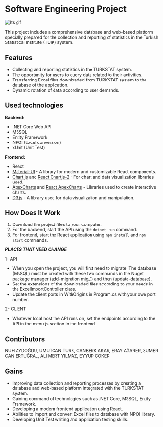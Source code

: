 # Software Engineering Project
![Its gif](./client/src/images/ss.gif)

This project includes a comprehensive database and web-based platform specially prepared for the collection and reporting of statistics in the Turkish Statistical Institute (TUIK) system.

## Features

- Collecting and reporting statistics in the TURKSTAT system.
- The opportunity for users to query data related to their activities.
- Transferring Excel files downloaded from TURKSTAT system to the database of the application.
- Dynamic rotation of data according to user demands.

## Used technologies

**Backend:**
   - .NET Core Web API
   - MSSQL
   - Entity Framework
   - NPOI (Excel conversion)
   - xUnit (Unit Test)

  **Frontend:**
- React
- [Material-UI](https://mui.com/) - A library for modern and customizable React components.
- [Chart.js](https://www.chartjs.org/) and [React Chartjs-2](https://www.npmjs.com/package/react-chartjs-2) - For chart and data visualization libraries used.
- [ApexCharts](https://apexcharts.com/) and [React ApexCharts](https://apexcharts.com/react-chart-demos/) - Libraries used to create interactive charts.
- [D3.js](https://d3js.org/) - A library used for data visualization and manipulation.

## How Does It Work
1. Download the project files to your computer.
2. For the backend, start the API using the `dotnet run` command.
3. For frontend, start the React application using `npm install` and `npm start` commands.

***PLACES THAT NEED CHANGE***

1- API

- When you open the project, you will first need to migrate. The database (MsSQL) must be created with these two commands in the Nuget package manager (add-migration mig_1) and then (update-database).
- Set the extensions of the downloaded files according to your needs in the ExcelImportController class.
- Update the client ports in WithOrigins in Program.cs with your own port number.

2- CLIENT

- Whatever local host the API runs on, set the endpoints according to the API in the menu.js section in the frontend.


## Contributors
NUH AYDOĞDU,
UMUTCAN TURK,
CANBERK AKAR,
ERAY AĞARER,
SUMER CAN ERTUĞRAL,
ALI MERT YILMAZ,
EYYUP COKER

## Gains
- Improving data collection and reporting processes by creating a database and web-based platform integrated with the TURKSTAT system.
- Gaining command of technologies such as .NET Core, MSSQL, Entity Framework.
- Developing a modern frontend application using React.
- Abilities to import and convert Excel files to database with NPOI library.
- Developing Unit Test writing and application testing skills.
